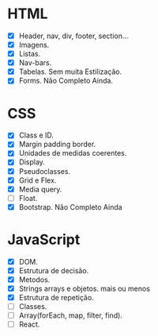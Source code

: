 # HTML
- [X] Header, nav, div, footer, section…
- [X] Imagens.
- [X] Listas.
- [X] Nav-bars.
- [X] Tabelas. Sem muita Estilização.
- [X] Forms. Não Completo Ainda.
# CSS
- [X] Class e ID.
- [X] Margin padding border.
- [X] Unidades de medidas coerentes.
- [X] Display.
- [X] Pseudoclasses.
- [X] Grid e Flex.
- [X] Media query.
- [ ] Float.
- [X] Bootstrap. Não Completo Ainda
# JavaScript
- [X] DOM.
- [X] Estrutura de decisão.
- [X] Metodos.
- [X] Strings arrays e objetos. mais ou menos
- [X] Estrutura de repetição.
- [ ] Classes.
- [ ] Array(forEach, map, filter, find).
- [ ] React.